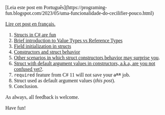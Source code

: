 <span style="font-family: Poppins; font-size: 16px;">
[Leia este post em Português](https://programing-fun.blogspot.com/2023/05/uma-funcionalidade-do-cecilifier-pouco.html)

[Lire cet post en français.](https://programing-fun.blogspot.com/2023/05/little-unknown-cecilifier-feature.html)

1. [Structs in C# are fun](https://programing-fun.blogspot.com/2023/06/structs-in-c-are-fun-part-19.html)
1. [Brief introduction to Value Types vs Reference Types](https://programing-fun.blogspot.com/2023/07/structs-in-c-are-fun-part-29-brief.html)
1. [Field initialization in structs](https://programing-fun.blogspot.com/2023/08/structs-in-c-are-fun-part-39-field.html)
1. [Constructors and struct behavior](https://programing-fun.blogspot.com/2023/11/structs-in-c-are-fun-part-49.html)
1. [Other scenarios in which struct constructors behavior may surprise you](https://programing-fun.blogspot.com/2023/12/structs-in-c-are-fun-part-59-other.html).
1. [Struct with default argument values in constructors, a.k.a, are you not confused yet?](https://programing-fun.blogspot.com/2024/01/structs-in-c-are-fun-part-69-struct.html).
1. `required` feature from C# 11 will not save your ~~a**~~ job.
1. Struct used as default argument values (_this post_).
1. Conclusion.


As always, all feedback is welcome.

Have fun!

[^1]: After realising that I've changed the title of the post :).
</span>